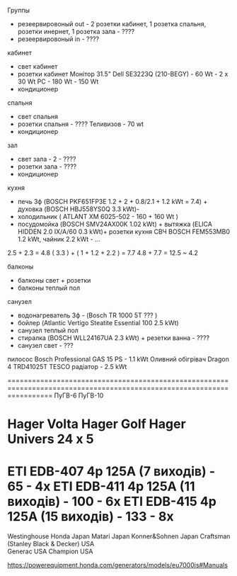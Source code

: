 Группы 
* резеервировоный out - 2 розетки кабинет, 1 розетка спальня, розетки инернет, 1 розетка зала - ???? 
* резеервировоный in - ????

кабинет
* свет кабинет
* розетки кабинет
  Монітор 31.5" Dell SE3223Q (210-BEGY) - 60 Wt - 2 x 30 Wt
  PC - 180 Wt - 150 Wt
* кондиционер

спальня
* свет спальня 
* розетки спальня - ????
  Теливизов - 70 wt
* кондиционер


зал
* свет зала - 2 - ????
* розетки зала - ????
* кондиционер 

кухня
* печь 3ф (BOSCH PKF651FP3E  1.2 + 2 + 0.8/2.1 + 1.2 kWt = 7.4) + 
  духовка (BOSCH HBJ558YS0Q 3.3 kWt)- 
* холодильник ( ATLANT ХМ 6025-502 - 160 + 160 Wt )
* посудомойка (BOSCH SMV24AX00K 1.02 kWt) + 
  вытяжка (ELICA HIDDEN 2.0 IX/A/60 0.3 kWt)+ 
  розетки кухня 
    СВЧ BOSCH FEM553MB0 1.2 kWt, 
    чайник 2.2 kWt - ... 

2.5 + 2.3 = 4.8
( 3.3 ) + ( 1  + 1.2 + 2.2 ) = 7.7
4.8 + 7.7 = 12.5 ~ 4.2

балконы
* балконы свет + розетки
* балконы теплый пол

санузел
* водонагреватель 3ф - (Bosch TR 1000 5T ??? )
* бойлер (Atlantic Vertigo Steatite Essential 100  2.5 kWt)
* санузел теплый пол
* стиралка (BOSCH WLL24167UA 2.3 kWt) + резетки ванна - ????
* санузел свет - ???

пилосос Bosch Professional GAS 15 PS - 1.1 kWt
Оливний обігрівач Dragon 4 TRD41025T TESCO радіатор - 2.5 kWt


=======================================================================================================================
ПуГВ-6
ПуГВ-10

Hager Volta
Hager Golf
Hager Univers 24 x 5
=======================================================================================================================
ETI EDB-407 4p 125A (7 виходів)  -  65 - 4x
ETI EDB-411 4p 125A (11 виходів) - 100 - 6x
ETI EDB-415 4p 125A (15 виходів) - 133 - 8x
=======================================================================================================================

Westinghouse
Honda                                   Japan
Matari                                  Japan
Konner&Sohnen                           Japan
Craftsman (Stanley Black & Decker)       USA  
Generac                                  USA
Champion                                 USA

https://powerequipment.honda.com/generators/models/eu7000is#Manuals